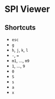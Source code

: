 # SPI Viewer

## Shortcuts
- `esc`
- `g`
- `h`, `j`, `k`, `l`
- `-`, `=`
- `m1`, ..., `m9`
- `1`, ..., `9`
- `0`
- `S`
- `s`
- `a`
- `x`
